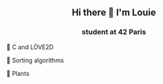 <h2>
  <p align="center">
    Hi there 👋 I'm Louie
  </p>
</h2>
<h3>
  <p align="center">
    student at 42 Paris
  </p>
</h3>


🌱 C and LÖVE2D

🔭 Sorting algorithms

💬 Plants

<!--
**Mel-louie/Mel-louie** is a ✨ _special_ ✨ repository because its `README.md` (this file) appears on your GitHub profile.

Here are some ideas to get you started:

- 🔭 I’m currently working on ...
- 🌱 I’m currently learning ...
- 👯 I’m looking to collaborate on ...
- 🤔 I’m looking for help with ...
- 💬 Ask me about ...
- 📫 How to reach me: ...
- 😄 Pronouns: ...
- ⚡ Fun fact: ...
-->
